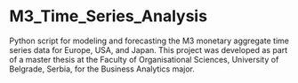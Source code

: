 # M3_Time_Series_Analysis
Python script for modeling and forecasting the M3 monetary aggregate time series data for Europe, USA, and Japan. This project was developed as part of a master thesis at the Faculty of Organisational Sciences, University of Belgrade, Serbia, for the Business Analytics major.
